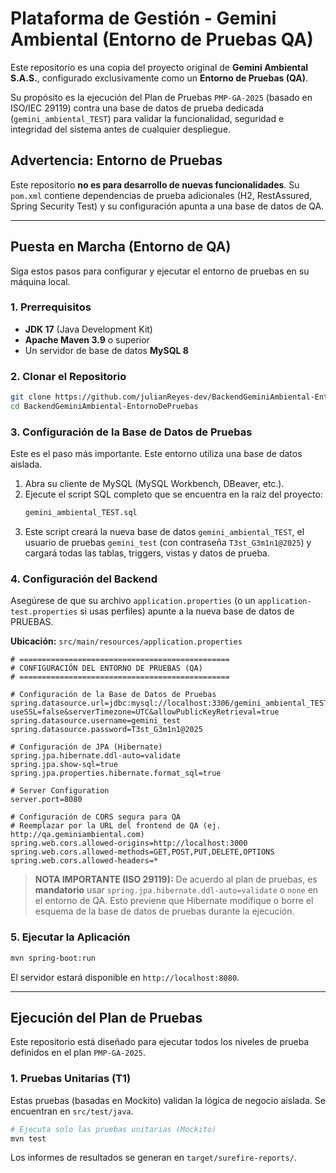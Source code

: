 # Plataforma de Gestión - Gemini Ambiental (Entorno de Pruebas QA)

Este repositorio es una copia del proyecto original de **Gemini Ambiental S.A.S.**, configurado exclusivamente como un **Entorno de Pruebas (QA)**.

Su propósito es la ejecución del Plan de Pruebas `PMP-GA-2025` (basado en ISO/IEC 29119) contra una base de datos de prueba dedicada (`gemini_ambiental_TEST`) para validar la funcionalidad, seguridad e integridad del sistema antes de cualquier despliegue.

## Advertencia: Entorno de Pruebas

Este repositorio **no es para desarrollo de nuevas funcionalidades**. Su `pom.xml` contiene dependencias de prueba adicionales (H2, RestAssured, Spring Security Test) y su configuración apunta a una base de datos de QA.

-----

## Puesta en Marcha (Entorno de QA)

Siga estos pasos para configurar y ejecutar el entorno de pruebas en su máquina local.

### 1\. Prerrequisitos

  * **JDK 17** (Java Development Kit)
  * **Apache Maven 3.9** o superior
  * Un servidor de base de datos **MySQL 8**

### 2\. Clonar el Repositorio

```bash
git clone https://github.com/julianReyes-dev/BackendGeminiAmbiental-EntornoDePruebas.git
cd BackendGeminiAmbiental-EntornoDePruebas
```

### 3\. Configuración de la Base de Datos de Pruebas

Este es el paso más importante. Este entorno utiliza una base de datos aislada.

1.  Abra su cliente de MySQL (MySQL Workbench, DBeaver, etc.).
2.  Ejecute el script SQL completo que se encuentra en la raíz del proyecto:
    ```sql
    gemini_ambiental_TEST.sql
    ```
3.  Este script creará la nueva base de datos `gemini_ambiental_TEST`, el usuario de pruebas `gemini_test` (con contraseña `T3st_G3m1n1@2025`) y cargará todas las tablas, triggers, vistas y datos de prueba.

### 4\. Configuración del Backend

Asegúrese de que su archivo `application.properties` (o un `application-test.properties` si usas perfiles) apunte a la nueva base de datos de PRUEBAS.

**Ubicación:** `src/main/resources/application.properties`

```properties
# ===============================================
# CONFIGURACIÓN DEL ENTORNO DE PRUEBAS (QA)
# ===============================================

# Configuración de la Base de Datos de Pruebas
spring.datasource.url=jdbc:mysql://localhost:3306/gemini_ambiental_TEST?useSSL=false&serverTimezone=UTC&allowPublicKeyRetrieval=true
spring.datasource.username=gemini_test
spring.datasource.password=T3st_G3m1n1@2025

# Configuración de JPA (Hibernate)
spring.jpa.hibernate.ddl-auto=validate
spring.jpa.show-sql=true
spring.jpa.properties.hibernate.format_sql=true

# Server Configuration
server.port=8080

# Configuración de CORS segura para QA
# Reemplazar por la URL del frontend de QA (ej. http://qa.geminiambiental.com)
spring.web.cors.allowed-origins=http://localhost:3000
spring.web.cors.allowed-methods=GET,POST,PUT,DELETE,OPTIONS
spring.web.cors.allowed-headers=*
```

> **NOTA IMPORTANTE (ISO 29119):**
> De acuerdo al plan de pruebas, es **mandatorio** usar `spring.jpa.hibernate.ddl-auto=validate` o `none` en el entorno de QA. Esto previene que Hibernate modifique o borre el esquema de la base de datos de pruebas durante la ejecución.

### 5\. Ejecutar la Aplicación

```bash
mvn spring-boot:run
```

El servidor estará disponible en `http://localhost:8080`.

-----

## Ejecución del Plan de Pruebas

Este repositorio está diseñado para ejecutar todos los niveles de prueba definidos en el plan `PMP-GA-2025`.

### 1\. Pruebas Unitarias (T1)

Estas pruebas (basadas en Mockito) validan la lógica de negocio aislada. Se encuentran en `src/test/java`.

```bash
# Ejecuta solo las pruebas unitarias (Mockito)
mvn test
```

Los informes de resultados se generan en `target/surefire-reports/`.
